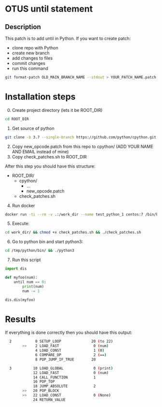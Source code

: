 # OTUS until statement
## Description
This patch is to add until in Python.
If you want to create patch: 
- clone repo with Python
- create new branch
- add changes to files
- commit changes
- run this command
```bash
git format-patch OLD_MAIN_BRANCH_NAME --stdout > YOUR_PATCH_NAME.patch
```

# Installation steps
0. Create project directory (lets it be ROOT_DIR)
```bash
cd ROOT_DIR
```
1. Get source of python
```bash
git clone -b 3.7 --single-branch https://github.com/python/cpython.git
```
2. Copy new_opcode.patch from this repo to cpython/ (ADD YOUR NAME AND EMAIL instead of mine)
3. Copy check_patches.sh to ROOT_DIR

After this step you should have this structure:
- ROOT_DIR/
  - cpython/
    - ...
    - new_opcode.patch 
  - check_patches.sh

4. Run docker
```bash
docker run -ti --rm -v .:/work_dir --name test_python_1 centos:7 /bin/bash
```
5. Execute:
```bash
cd work_dir/ && chmod +x check_patches.sh && ./check_patches.sh
```
6. Go to python bin and start python3:
```bash
cd /tmp/python/bin/ && ./python3
```
7. Run this script
```python
import dis

def myfoo(num):
    until num == 0:
        print(num)
        num -= 1

dis.dis(myfoo)
```
# Results
If everything is done correctly then you should have this output:
```bash
  2           0 SETUP_LOOP              20 (to 22)
        >>    2 LOAD_FAST                0 (num)
              4 LOAD_CONST               1 (0)
              6 COMPARE_OP               2 (==)
              8 POP_JUMP_IF_TRUE        20

  3          10 LOAD_GLOBAL              0 (print)
             12 LOAD_FAST                0 (num)
             14 CALL_FUNCTION            1
             16 POP_TOP
             18 JUMP_ABSOLUTE            2
        >>   20 POP_BLOCK
        >>   22 LOAD_CONST               0 (None)
             24 RETURN_VALUE
```